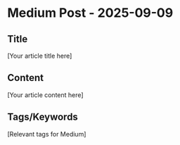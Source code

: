 # Medium Post - 2025-09-09

## Title
[Your article title here]

## Content
[Your article content here]

## Tags/Keywords
[Relevant tags for Medium]
